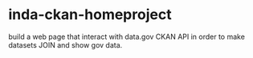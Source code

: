 # inda-ckan-homeproject
build a web page that interact with data.gov CKAN API in order to make datasets JOIN and show gov data.
